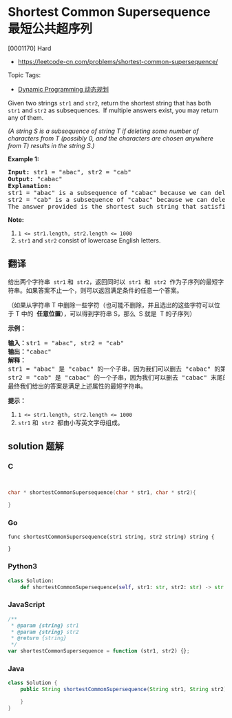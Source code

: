 # Shortest Common Supersequence 最短公共超序列

[0001170] Hard

- https://leetcode-cn.com/problems/shortest-common-supersequence/

Topic Tags:

- [Dynamic Programming 动态规划](https://leetcode-cn.com/tag/dynamic-programming/)

Given two strings `str1` and `str2`, return the shortest string that has both `str1` and `str2` as subsequences.  If multiple answers exist, you may return any of them.

_(A string S is a subsequence of string T if deleting some number of characters from T (possibly 0, and the characters are chosen anywhere from T) results in the string S.)_

**Example 1:**

<pre><strong>Input: </strong>str1 = <span id="example-input-1-1">"abac"</span>, str2 = <span id="example-input-1-2">"cab"</span>
<strong>Output: </strong><span id="example-output-1">"cabac"</span>
<strong>Explanation: </strong>
str1 = "abac" is a subsequence of "cabac" because we can delete the first "c".
str2 = "cab" is a subsequence of "cabac" because we can delete the last "ac".
The answer provided is the shortest such string that satisfies these properties.
</pre>

**Note:**

1.  `1 <= str1.length, str2.length <= 1000`
2.  `str1` and `str2` consist of lowercase English letters.

## 翻译

给出两个字符串  `str1` 和  `str2`，返回同时以  `str1`  和  `str2`  作为子序列的最短字符串。如果答案不止一个，则可以返回满足条件的任意一个答案。

（如果从字符串 T 中删除一些字符（也可能不删除，并且选出的这些字符可以位于 T 中的  **任意位置**），可以得到字符串 S，那么  S 就是  T 的子序列）

**示例：**

<pre><strong>输入：</strong>str1 = "abac", str2 = "cab"
<strong>输出：</strong>"cabac"
<strong>解释：</strong>
str1 = "abac" 是 "cabac" 的一个子串，因为我们可以删去 "cabac" 的第一个 "c"得到 "abac"。 
str2 = "cab" 是 "cabac" 的一个子串，因为我们可以删去 "cabac" 末尾的 "ac" 得到 "cab"。
最终我们给出的答案是满足上述属性的最短字符串。
</pre>

**提示：**

1.  `1 <= str1.length, str2.length <= 1000`
2.  `str1` 和  `str2`  都由小写英文字母组成。

## solution 题解

### C

```c


char * shortestCommonSupersequence(char * str1, char * str2){

}
```

### Go

```golang
func shortestCommonSupersequence(str1 string, str2 string) string {

}
```

### Python3

```python
class Solution:
    def shortestCommonSupersequence(self, str1: str, str2: str) -> str:
```

### JavaScript

```javascript
/**
 * @param {string} str1
 * @param {string} str2
 * @return {string}
 */
var shortestCommonSupersequence = function (str1, str2) {};
```

### Java

```java
class Solution {
    public String shortestCommonSupersequence(String str1, String str2) {

    }
}
```
